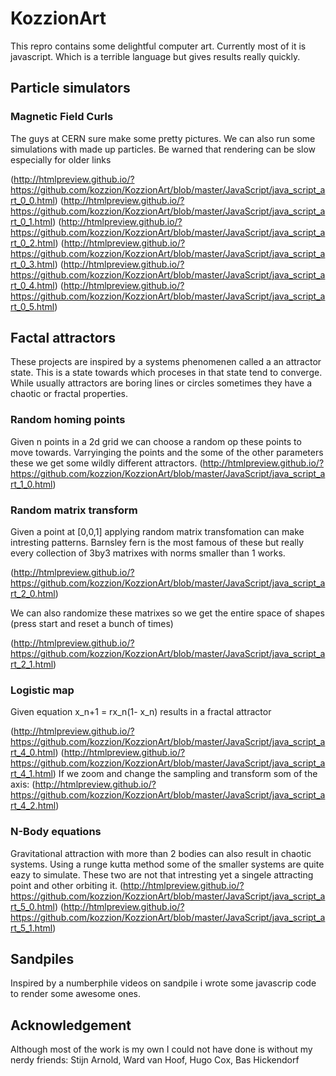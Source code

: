 # KozzionArt
This repro contains some delightful computer art. 
Currently most of it is javascript. Which is a terrible language but gives results really quickly.



## Particle simulators

### Magnetic Field Curls
The guys at CERN sure make some pretty pictures. We can also run some simulations with made up particles.
Be warned that rendering can be slow especially for older links

(http://htmlpreview.github.io/?https://github.com/kozzion/KozzionArt/blob/master/JavaScript/java_script_art_0_0.html)
(http://htmlpreview.github.io/?https://github.com/kozzion/KozzionArt/blob/master/JavaScript/java_script_art_0_1.html)
(http://htmlpreview.github.io/?https://github.com/kozzion/KozzionArt/blob/master/JavaScript/java_script_art_0_2.html)
(http://htmlpreview.github.io/?https://github.com/kozzion/KozzionArt/blob/master/JavaScript/java_script_art_0_3.html)
(http://htmlpreview.github.io/?https://github.com/kozzion/KozzionArt/blob/master/JavaScript/java_script_art_0_4.html)
(http://htmlpreview.github.io/?https://github.com/kozzion/KozzionArt/blob/master/JavaScript/java_script_art_0_5.html)



## Factal attractors
These projects are inspired by a systems phenomenen called a an attractor state. This is a state towards which proceses in that state tend to converge. While usually attractors are boring lines or circles sometimes they have a chaotic or fractal properties.


### Random homing points
Given n points in a 2d grid we can choose a random op these points to move towards. Varryinging the points and the some of the other parameters these we get some wildly different attractors.
(http://htmlpreview.github.io/?https://github.com/kozzion/KozzionArt/blob/master/JavaScript/java_script_art_1_0.html)



### Random matrix transform
Given a point at [0,0,1] applying random matrix transfomation can make intresting patterns. Barnsley fern is the most famous of these but really every collection of 3by3 matrixes with norms smaller than 1 works.

(http://htmlpreview.github.io/?https://github.com/kozzion/KozzionArt/blob/master/JavaScript/java_script_art_2_0.html)


We can also randomize these matrixes so we get the entire space of shapes (press start and reset a bunch of times)

(http://htmlpreview.github.io/?https://github.com/kozzion/KozzionArt/blob/master/JavaScript/java_script_art_2_1.html)



### Logistic map
Given equation x_n+1 = rx_n(1- x_n) results in a fractal attractor

(http://htmlpreview.github.io/?https://github.com/kozzion/KozzionArt/blob/master/JavaScript/java_script_art_4_0.html)
(http://htmlpreview.github.io/?https://github.com/kozzion/KozzionArt/blob/master/JavaScript/java_script_art_4_1.html)
If we zoom and change the sampling and transform som of the axis:
(http://htmlpreview.github.io/?https://github.com/kozzion/KozzionArt/blob/master/JavaScript/java_script_art_4_2.html)


### N-Body equations
Gravitational attraction with more than 2 bodies can also result in chaotic systems. Using a runge kutta method some of the smaller systems are quite eazy to simulate.
These two are not that intresting yet a singele attracting point and other orbiting it.
(http://htmlpreview.github.io/?https://github.com/kozzion/KozzionArt/blob/master/JavaScript/java_script_art_5_0.html)
(http://htmlpreview.github.io/?https://github.com/kozzion/KozzionArt/blob/master/JavaScript/java_script_art_5_1.html)


## Sandpiles
Inspired by a numberphile videos on sandpile i wrote some javascrip code to render some awesome ones.



## Acknowledgement
Although most of the work is my own I could not have done is without my nerdy friends: Stijn Arnold, Ward van Hoof, Hugo Cox, Bas Hickendorf

